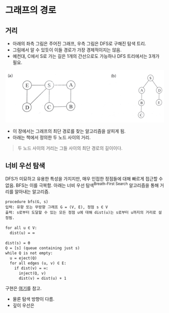 # 그래프의 경로

## 거리

- 아래의 좌측 그림은 주어진 그래프, 우측 그림은 DFS로 구해진 탐색 트리.
- 그림에서 알 수 있듯이 이들 경로가 가장 경제적이지는 않음.
- 예컨대, C에서 S로 가는 길은 1개의 간선으로도 가능하나 DFS 트리에서는 3개가 필요.

![graph-to-dfs-search-tree](04-graph-to-dfs-search-tree.png)

- 이 장에서는 그래프의 최단 경로를 찾는 알고리즘을 살피게 됨.
- 아래는 책에서 정의한 두 노드 사이의 거리.

> 두 노드 사이의 거리는 그들 사이의 최단 경로의 길이이다.

## 너비 우선 탐색

DFS가 미묘하고 유용한 특성을 가지지만, 매우 인접한 정점들에 대해 빠르게 접근할 수 없음. BFS는 이를 극복함. 아래는 너비 우선 탐색<sup>Breath-First Search</sup> 알고리즘을 통해 거리를 알아내는 알고리즘.

```
procedure bfs(G, s)
입력: 유향 또는 무방향 그래프 G = (V, E), 정점 s ∈ V
출력: s로부터 도달할 수 있는 모든 정점 u에 대해 dist(u)는 s로부터 u까지의 거리로 설정됨.

for all u ∈ V:
  dist(u) = ∞

dist(s) = Θ
Q = [s] (queue containing just s)
while Q is not empty:
  u = eject(Q)
  for all edges (u, v) ∈ E:
    if dist(v) = ∞:
      inject(Q, v)
      dist(v) = dist(u) + 1
```

구현은 [여기](https://github.com/codehumane/learn-algorithm-in-java/commit/3f5fa5d702adc5b46820e705f387598d5219a54e)를 참고.

- 물론 탐색 방향이 다름.
- 깊이 우선은 